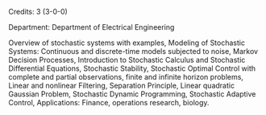 Credits: 3 (3-0-0)

Department: Department of Electrical Engineering

Overview of stochastic systems with examples, Modeling of Stochastic Systems: Continuous and discrete-time models subjected to noise, Markov Decision Processes, Introduction to Stochastic Calculus and Stochastic Differential Equations, Stochastic Stability, Stochastic Optimal Control with complete and partial observations, finite and infinite horizon problems, Linear and nonlinear Filtering, Separation Principle, Linear quadratic Gaussian Problem, Stochastic Dynamic Programming, Stochastic Adaptive Control, Applications: Finance, operations research, biology.